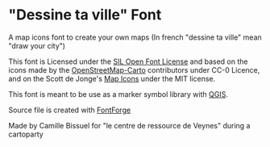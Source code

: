 # "Dessine ta ville" Font 
A map icons font to create your own maps
(In french "dessine ta ville" mean "draw your city")

This font is Licensed under the [SIL Open Font License](http://scripts.sil.org/OFL) and based on the icons made by the [OpenStreetMap-Carto](https://github.com/gravitystorm/openstreetmap-carto) contributors under CC-0 Licence, and on the Scott de Jonge's [Map Icons](https://github.com/scottdejonge/map-icons) under the MIT license.

This font is meant to be use as a marker symbol library with [QGIS](http://www.qgis.org).

Source file is created with [FontForge](http://fontforge.github.io)

Made by Camille Bissuel for "le centre de ressource de Veynes" during a cartoparty
